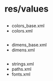 <!--
Android resources are in values directory.
styles, colors, dimens, strings.
In fact, we can define them in any xml files.
So I think it's better to divide some files. Like this.
-->

# res/values

## <color>
- colors_base.xml
- colors.xml
## <dimen>
- dimens_base.xml
- dimens.xml
## <string>
- strings.xml
- paths.xml
- fonts.xml
## <style>
- themes.xml
- styles_base.xml
- styles_messages.xml
- styles_settings.xml
- ...
